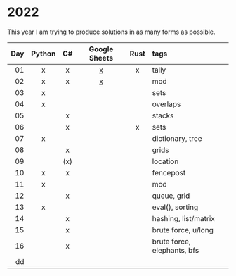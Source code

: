 # 2022

This year I am trying to produce solutions in as many forms as possible.

| Day  | Python | C# | Google Sheets | Rust | tags |
| ---: | :---: | :---: | :---: | :---: | :--- |
| 01 | x | x | [x](https://docs.google.com/spreadsheets/d/1A3AlJY_0iCw3k8Y6ebCpXhqPnRUh4Q6y5vqq1jE9N1g/edit?usp=sharing) | x | tally |
| 02 | x | x | [x](https://docs.google.com/spreadsheets/d/1Ga3G9f6l-dML8ZRT6z_GnSjO_K4JcxMCVQu-CBGHXEQ/edit?usp=share_link) | | mod |
| 03 | x |   |   |   | sets |
| 04 | x |   |   |   | overlaps |
| 05 |   | x |   |   | stacks |
| 06 |   | x |   | x | sets |
| 07 | x |   |   |   | dictionary, tree |
| 08 |   | x |   |   | grids |
| 09 |   | (x) |   |   | location |
| 10 | x | x |   |   | fencepost |
| 11 | x |   |   |   | mod |
| 12 |   | x |   |   | queue, grid |
| 13 | x |   |   |   | eval(), sorting |
| 14 |   | x |   |   | hashing, list/matrix |
| 15 |   | x |   |   | brute force, u/long |
| 16 |   | x |   |   | brute force, elephants, bfs |
| dd |   |   |   |   |  |

